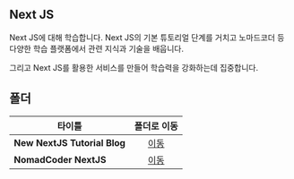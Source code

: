 ## Next JS
Next JS에 대해 학습합니다. Next JS의 기본 튜토리얼 단계를 거치고 노마드코더 등 다양한 학습 플랫폼에서 관련 지식과 기술을 배웁니다.   

그리고 Next JS를 활용한 서비스를 만들어 학습력을 강화하는데 집중합니다.   

## 폴더

|타이틀|폴더로 이동|
|---|:---:|
|**New NextJS Tutorial Blog**|[이동](https://github.com/Hschan2/LearnJavascript/tree/main/Network/Firebase-Chat)|
|**NomadCoder NextJS**|[이동](https://github.com/Hschan2/LearnJavascript/tree/main/NextJS/nomadCoder-NextJS)|